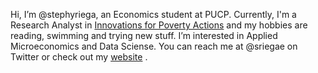 Hi, I’m @stephyriega, an Economics student at PUCP. Currently, I'm a Research Analyst in [Innovations for Poverty Actions](https://github.com/PovertyAction) and my hobbies are reading, swimming and trying new stuff. I’m interested in Applied Microeconomics and Data Sciense. You can reach me at @sriegae on Twitter or check out my [website](https://stephyriega.github.io/) . 
